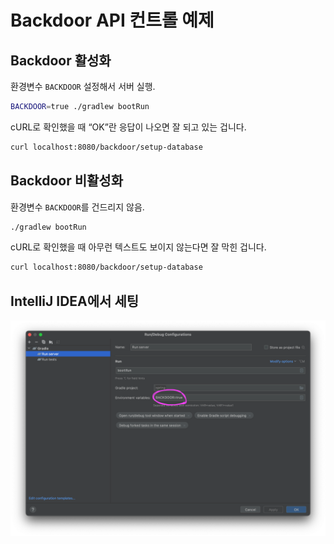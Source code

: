 # Backdoor API 컨트롤 예제

## Backdoor 활성화

환경변수 `BACKDOOR` 설정해서 서버 실행.

```bash
BACKDOOR=true ./gradlew bootRun
```

cURL로 확인했을 때 “OK”란 응답이 나오면 잘 되고 있는 겁니다.

```bash
curl localhost:8080/backdoor/setup-database
```

## Backdoor 비활성화

환경변수 `BACKDOOR`를 건드리지 않음.

```bash
./gradlew bootRun
```

cURL로 확인했을 때 아무런 텍스트도 보이지 않는다면 잘 막힌 겁니다.

```bash
curl localhost:8080/backdoor/setup-database
```

## IntelliJ IDEA에서 세팅

![Screenshot](./images/intellij-idea-environment-variables.png)
